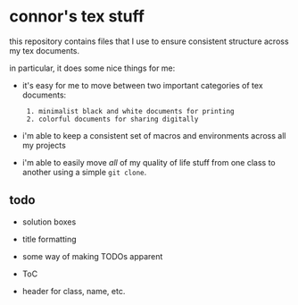# connor's tex stuff

this repository contains files that I use to ensure consistent structure across my tex documents.

in particular, it does some nice things for me:

- it's easy for me to move between two important categories of tex documents:

       1. minimalist black and white documents for printing
       2. colorful documents for sharing digitally

- i'm able to keep a consistent set of macros and environments across all my projects

- i'm able to easily move _all_ of my quality of life stuff from one class to another using a simple `git clone`.

## todo
- solution boxes

- title formatting

- some way of making TODOs apparent

- ToC

- header for class, name, etc.